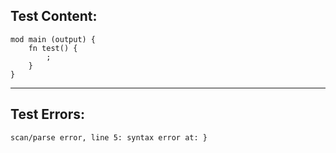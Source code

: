 
Test Content: 
-------------------------
```
mod main (output) {
    fn test() {
        ;
    }
}
```
------------------------

Test Errors:
-------------------------
```
scan/parse error, line 5: syntax error at: }
```
